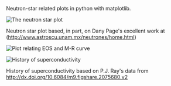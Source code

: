 Neutron-star related plots in python with matplotlib.

![The neutron star plot](https://raw.githubusercontent.com/awsteiner/nstar-plot/master/nstar_plot.png)

Neutron star plot based, in part, on Dany Page's excellent work at
(http://www.astroscu.unam.mx/neutrones/home.html)

![Plot relating EOS and M-R curve](https://raw.githubusercontent.com/awsteiner/nstar-plot/master/eos_mvsr.png)

![History of superconductivity](https://raw.githubusercontent.com/awsteiner/nstar-plot/master/sfluid3.png)

History of superconductivity based on P.J. Ray's data from
http://dx.doi.org/10.6084/m9.figshare.2075680.v2


